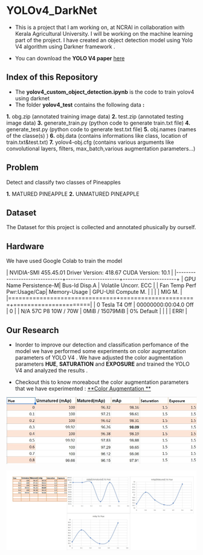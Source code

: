 # YOLOv4_DarkNet

 - This is a project that I am working on, at NCRAI in collaboration with Kerala Agricultural University. I will be working on the machine learning part of the project. I have created an object detection model using Yolo V4 algorithm using Darkner framework .

 - You can download the **YOLO V4 paper** [here](https://arxiv.org/pdf/2004.10934)
 
 ## Index of this Repository

 - The **yolov4_custom_object_detection.ipynb** is the code to train yolov4 using darknet
 - The folder **yolov4_test** contains the following data **:**
 
**1.** obg.zip (annotated training image data)
**2.** test.zip (annotated testing image data)
**3.** generate_train.py (python code to generate train.txt file)
**4.** generate_test.py (python code to generate test.txt file)
**5.** obj.names (names of the classe(s) )
**6.** obj.data (contains informations like class, location of train.txt&test.txt)
**7.** yolov4-obj.cfg (contains various arguments like convolutional layers, filters, max_batch,various augmentation parameters...)
 
 
## Problem

Detect and classify two classes of Pineapples

 **1.** MATURED PINEAPPLE
 **2.** UNMATURED PINEAPPLE

## Dataset

The Dataset for this project is collected and annotated phusically by ourself.

## Hardware

We have used Google Colab to train the model 


| NVIDIA-SMI 455.45.01    Driver Version: 418.67       CUDA Version: 10.1     |
|-------------------------------+----------------------+----------------------+
| GPU  Name        Persistence-M| Bus-Id        Disp.A | Volatile Uncorr. ECC |
| Fan  Temp  Perf  Pwr:Usage/Cap|         Memory-Usage | GPU-Util  Compute M. |
|                               |                      |               MIG M. |
|===============================+======================+======================|
|   0  Tesla T4            Off  | 00000000:00:04.0 Off |                    0 |
| N/A   57C    P8    10W /  70W |      0MiB / 15079MiB |      0%      Default |
|                               |                      |                 ERR! |

## Our Research
 
  - Inorder to improve our  detection and classification perfomance of the model we have performed some experiments on color augmentation parameters of YOLO V4 .
 We have adjusted the color augmentation parameters **HUE**, **SATURATION** and **EXPOSURE** and trained the YOLO V4 and analyzed the results .
 
  - Checkout this to know  moreabout the color augmentation parameters that we have experimented : [**Color Augmentation **](https://www.ccoderun.ca/darkmark/DataAugmentationColour.html)
 
 ![](map.jpg)
 
 ![](chart.jpg)
